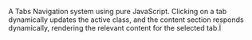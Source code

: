 A Tabs Navigation system using pure JavaScript. Clicking on a tab dynamically updates the active class, and the content section responds dynamically, rendering the relevant content for the selected tab.Ï
